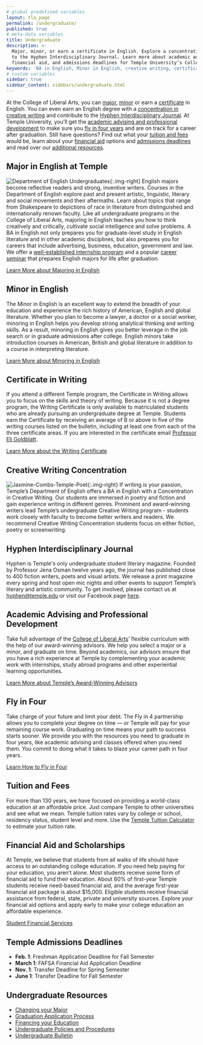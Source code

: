 ```yaml
---
# global predefined variables
layout: tla_page
permalink: /undergraduate/
published: true
# meta-data variables
title: Undergraduate
description: >-
  Major, minor, or earn a certificate in English. Explore a concentration in creative writing and contribute
  to the Hyphen Interdisciplinary Journal. Learn more about academic advising, fly in four, tuition and fees,
  financial aid, and admissions deadlines for Temple University’s College of Liberal Arts. 
keywords: 'BA in English, Minor in English, creative writing, certificate, fly in four, tuition and fees resources'
# custom variables
sidebar: true
sidebar_content: sidebars/undergraduate.html
---
```

At the College of Liberal Arts, you can [major](#major-in-english-at-temple), [minor](#minor-in-english) or earn a [certificate](#certificate-in-writing) in English. You can even earn an English degree with a [concentration in creative writing](#creative-writing-concentration) and contribute to the [Hyphen Interdisciplinary Journal](#hyphen-interdisciplinary-journal). At Temple University, you’ll get the [academic advising and professional development](#academic-advising-and-professional-development) to make sure you [fly in four years](#fly-in-four) and are on track for a career after graduation. Still have questions? Find out what your [tuition and fees](#tuition-and-fees) would be, learn about your [financial aid](#financial-aid-and-scholarships) options and [admissions deadlines](#temple-admissions-deadlines) and read over our [additional resources](#undergraduate-resources). 

## Major in English at Temple
![Department of English Undergraduates]({{site.baseurl}}/media/temple-undergrad-english.jpg){:.img-right}
English majors become reflective readers and strong, inventive writers. Courses in the Department of English explore past and present artistic, linguistic, literary and social movements and their aftermaths. Learn about topics that range from Shakespeare to depictions of race in literature from distinguished and internationally renown faculty. Like all undergraduate programs in the College of Liberal Arts, majoring in English teaches you how to think creatively and critically, cultivate social intelligence and solve problems. A BA in English not only prepares you for graduate-level study in English literature and in other academic disciplines, but also prepares you for careers that include advertising, business, education, government and law. We offer a [well-established internship program](/english/student-life#internships/) and a popular [career seminar](http://bulletin.temple.edu/search/?P=ENG%201801) that prepares English majors for life after graduation.

[Learn More about Majoring in English](http://bulletin.temple.edu/undergraduate/liberal-arts/english/ba-english/)

## Minor in English
The Minor in English is an excellent way to extend the breadth of your education and experience the rich history of American, English and global literature. Whether you plan to become a lawyer, a doctor or a social worker, minoring in English helps you develop strong analytical thinking and writing skills. As a result, minoring in English gives you better leverage in the job search or in graduate admissions after college. English minors take introduction courses in American, British and global literature in addition to a course in interpreting literature.

[Learn More about Minoring in English](http://bulletin.temple.edu/undergraduate/liberal-arts/english/minor-english/)

## Certificate in Writing
If you attend a different Temple program, the Certificate in Writing allows you to focus on the skills and theory of writing. Because it is not a degree program, the Writing Certificate is only available to matriculated students who are already pursuing an undergraduate degree at Temple. Students earn the Certificate by receiving an average of B or above in five of the writing courses listed on the bulletin, including at least one from each of the three certificate areas. If you are interested in the certificate email [Professor Eli Goldblatt](mailto:eligold@temple.edu).

[Learn More about the Writing Certificate](http://bulletin.temple.edu/undergraduate/liberal-arts/english/certificate-writing/)

## Creative Writing Concentration
![Jasmine-Combs-Temple-Poet]({{site.baseurl}}/media/jasmine-combs-temple-poet.jpg){:.img-right}
If writing is your passion, Temple’s Department of English offers a BA in English with a Concentration in Creative Writing. Our students are immersed in poetry and fiction and gain experience writing in different genres. Prominent and award-winning writers lead Temple’s undergraduate Creative Writing program - students work closely with faculty to become better writers and readers. We recommend Creative Writing Concentration students focus on either fiction, poetry or screenwriting.

## Hyphen Interdisciplinary Journal
Hyphen is Temple's only undergraduate student literary magazine. Founded by Professor Jena Osman twelve years ago, the journal has published close to 400 fiction writers, poets and visual artists. We release a print magazine every spring and host open mic nights and other events to support Temple’s literary and artistic community. To get involved, please contact us at [hyphen@temple.edu](mailto:hyphen@temple.edu) or visit our Facebook page [here](https://www.facebook.com/HyphenLit).

## Academic Advising and Professional Development
Take full advantage of the [College of Liberal Arts](https://liberalarts.temple.edu/)’ flexible curriculum with the help of our award-winning advisors. We help you select a major or a minor, and graduate on time. Beyond academics, our advisors ensure that you have a rich experience at Temple by complementing your academic work with internships, study abroad programs and other experiential learning opportunities.

[Learn More about Temple’s Award-Winning Advisors](https://liberalarts.temple.edu/advising)

## Fly in Four
Take charge of your future and limit your debt. The Fly in 4 partnership allows you to complete your degree on time — or Temple will pay for your remaining course work. Graduating on time means your path to success starts sooner. We provide you with the resources you need to graduate in four years, like academic advising and classes offered when you need them. You commit to doing what it takes to blaze your career path in four years.

[Learn How to Fly in Four](http://fly.temple.edu/)

## Tuition and Fees
For more than 130 years, we have focused on providing a world-class education at an affordable price. Just compare Temple to other universities and see what we mean. Temple tuition rates vary by college or school, residency status, student level and more. Use the [Temple Tuition Calculator](https://bursar.temple.edu/tuition-and-fees/tuition-rates) to estimate your tuition rate.

## Financial Aid and Scholarships
At Temple, we believe that students from all walks of life should have access to an outstanding college education. If you need help paying for your education, you aren’t alone. Most students receive some form of financial aid to fund their education. About 60% of first-year Temple students receive need-based financial aid, and the average first-year financial aid package is about $15,000. Eligible students receive financial assistance from federal, state, private and university sources. Explore your financial aid options and apply early to make your college education an affordable experience.

[Student Financial Services](https://sfs.temple.edu/financial-aid-types)

## Temple Admissions Deadlines
- **Feb. 1**: Freshman Application Deadline for Fall Semester
- **March 1**: FAFSA Financial Aid Application Deadline
- **Nov. 1**: Transfer Deadline for Spring Semester
- **June 1**: Transfer Deadline for Fall Semester

## Undergraduate Resources
- [Changing your Major](http://www.temple.edu/studentaffairs/orientation/freshman-orientation/changing-your-major.asp)
- [Graduation Application Process](http://www.temple.edu/registrar/students/graduation/)
- [Financing your Education](http://sfs.temple.edu/)
- [Undergraduate Policies and Procedures](http://bulletin.temple.edu/undergraduate/academic-policies/)
- [Undergraduate Bulletin](http://bulletin.temple.edu/undergraduate/liberal-arts/english/)
